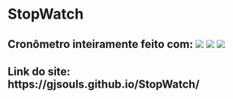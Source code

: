 <h1>StopWatch</h1>
<h2>Cronômetro inteiramente feito com: <img src="https://img.shields.io/badge/CSS3-1572B6?style=for-the-badge&logo=css3&logoColor=white"> <img src="https://img.shields.io/badge/HTML5-E34F26?style=for-the-badge&logo=html5&logoColor=white">  <img src="https://img.shields.io/badge/JavaScript-F7DF1E?style=for-the-badge&logo=javascript&logoColor=black"> </h2>
<h2>Link do site: https://gjsouls.github.io/StopWatch/</h2>
